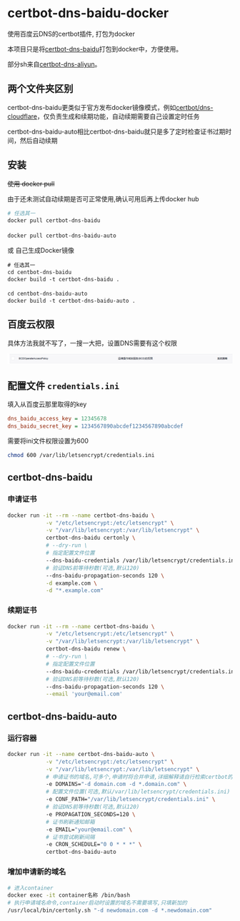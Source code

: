 # certbot-dns-baidu-docker
使用百度云DNS的certbot插件, 打包为docker

本项目只是将[certbot-dns-baidu](https://github.com/Asterisci/certbot-dns-baidu)打包到docker中，方便使用。

部分sh来自[certbot-dns-aliyun](https://github.com/justjavac/certbot-dns-aliyun)。

## 两个文件夹区别
certbot-dns-baidu更类似于官方发布docker镜像模式，例如[certbot/dns-cloudflare](https://hub.docker.com/r/certbot/dns-cloudflare)，仅负责生成和续期功能，自动续期需要自己设置定时任务

certbot-dns-baidu-auto相比certbot-dns-baidu就只是多了定时检查证书过期时间，然后自动续期

## 安装
<del>使用 docker pull</del>

由于还未测试自动续期是否可正常使用,确认可用后再上传docker hub
````bash
# 任选其一
docker pull certbot-dns-baidu

docker pull certbot-dns-baidu-auto
````

或 自己生成Docker镜像
````shell
# 任选其一
cd centbot-dns-baidu
docker build -t certbot-dns-baidu .

cd centbot-dns-baidu-auto
docker build -t certbot-dns-baidu-auto .
````

## 百度云权限

具体方法我就不写了，一搜一大把，设置DNS需要有这个权限

![更新DNS需要的权限](更新DNS需要的权限.png)

## 配置文件 `credentials.ini`

填入从百度云那里取得的key

```ini
dns_baidu_access_key = 12345678
dns_baidu_secret_key = 1234567890abcdef1234567890abcdef
```

需要将ini文件权限设置为600

```bash
chmod 600 /var/lib/letsencrypt/credentials.ini
```
## certbot-dns-baidu

### 申请证书

````bash
docker run -it --rm --name certbot-dns-baidu \
            -v "/etc/letsencrypt:/etc/letsencrypt" \
            -v "/var/lib/letsencrypt:/var/lib/letsencrypt" \
            certbot-dns-baidu certonly \
            # --dry-run \
            # 指定配置文件位置
            --dns-baidu-credentials /var/lib/letsencrypt/credentials.ini \
            # 验证DNS前等待秒数(可选,默认120)
            --dns-baidu-propagation-seconds 120 \
            -d example.com \
            -d "*.example.com"
````

### 续期证书

````bash
docker run -it --rm --name certbot-dns-baidu \
            -v "/etc/letsencrypt:/etc/letsencrypt" \
            -v "/var/lib/letsencrypt:/var/lib/letsencrypt" \
            certbot-dns-baidu renew \
            # --dry-run \
            # 指定配置文件位置
            --dns-baidu-credentials /var/lib/letsencrypt/credentials.ini \
            # 验证DNS前等待秒数(可选,默认120)
            --dns-baidu-propagation-seconds 120 \
            --email 'your@email.com'
````

## certbot-dns-baidu-auto

### 运行容器

````bash
docker run -it --name certbot-dns-baidu-auto \
            -v "/etc/letsencrypt:/etc/letsencrypt" \
            -v "/var/lib/letsencrypt:/var/lib/letsencrypt" \
            # 申请证书的域名,可多个,申请时将合并申请,详细解释请自行检索certbot的--expand参数
            -e DOMAINS="-d domain.com -d *.domain.com" \
            # 配置文件位置(可选,默认/var/lib/letsencrypt/credentials.ini)
            -e CONF_PATH="/var/lib/letsencrypt/credentials.ini" \
            # 验证DNS前等待秒数(可选,默认120)
            -e PROPAGATION_SECONDS=120 \
            # 证书刷新通知邮箱
            -e EMAIL="your@email.com" \
            # 证书尝试刷新间隔
            -e CRON_SCHEDULE="0 0 * * *" \
            certbot-dns-baidu-auto
````

### 增加申请新的域名

````bash
# 进入container
docker exec -it container名称 /bin/bash
# 执行申请域名命令,container启动时设置的域名不需要填写,只填新加的
/usr/local/bin/certonly.sh "-d newdomain.com -d *.newdomain.com"
````
